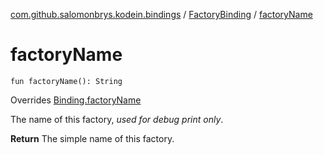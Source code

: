 [com.github.salomonbrys.kodein.bindings](../index.md) / [FactoryBinding](index.md) / [factoryName](.)

# factoryName

`fun factoryName(): String`

Overrides [Binding.factoryName](../-binding/factory-name.md)

The name of this factory, *used for debug print only*.

**Return**
The simple name of this factory.

